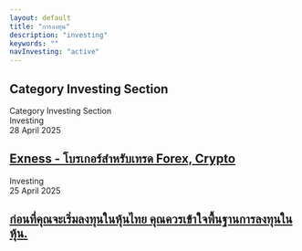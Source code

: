 ```yaml
---
layout: default
title: "การลงทุน"
description: "investing"
keywords: ""
navInvesting: "active"
---
```

<section id="category-section" class="category-section section" style="padding-top:0px;">
    <div class="container section-title" data-aos="fade-up">
        <h2>Category Investing Section</h2>
        <div><span class="description-title">Category Investing Section</span></div>
    </div>
    <div class="container" data-aos="fade-up" data-aos-delay="100">
        <div class="row gy-4 mb-4">
            <div class="col-lg-4">
                <article class="featured-post">
                    <div class="post-img">
                        <img src="https://cdn.pixabay.com/photo/2021/04/09/13/27/chart-6164414_1280.png" alt="" class="img-fluid" loading="lazy">
                    </div>
                    <div class="post-content">
                        <div class="category-meta">
                            <span class="post-category">Investing</span>
                            <div class="author-meta">
                                <span class="post-date">28 April 2025</span>
                            </div>
                        </div>
                        <h2 class="title">
                            <a href="/investing/forex-exness">Exness - โบรเกอร์สำหรับเทรด Forex, Crypto</a>
                        </h2>
                    </div>
                </article>
            </div>
            <div class="col-lg-4">
                <article class="featured-post">
                    <div class="post-img">
                        <img src="https://www.set.or.th/images/logo.png" alt="" class="img-fluid" loading="lazy">
                    </div>
                    <div class="post-content">
                        <div class="category-meta">
                            <span class="post-category">Investing</span>
                            <div class="author-meta">
                                <span class="post-date">25 April 2025</span>
                            </div>
                        </div>
                        <h2 class="title">
                            <a href="/investing/thai-set">ก่อนที่คุณจะเริ่มลงทุนในหุ้นไทย คุณควรเข้าใจพื้นฐานการลงทุนในหุ้น.</a>
                        </h2>
                    </div>
                </article>
            </div>
        </div>
        <!-- List Posts -->
        <!-- <div class="row">
            <div class="col-xl-4 col-lg-6">
                <article class="list-post">
                    <div class="post-img">
                        <img src="https://www.set.or.th/images/logo.png" alt="" class="img-fluid" loading="lazy">
                    </div>
                    <div class="post-content">
                        <div class="category-meta">
                            <span class="post-category">Investing</span>
                        </div>
                        <h3 class="title">
                            <a href="/investing/thai-set">ก่อนที่คุณจะเริ่มลงทุนในหุ้นไทย คุณควรเข้าใจพื้นฐานการลงทุนในหุ้น.</a>
                        </h3>
                        <div class="post-meta">
                            <span class="post-date">25 April 2025</span>
                        </div>
                    </div>
                </article>
            </div>
        </div> -->
    </div>
</section>
<!-- /Category Section Section -->